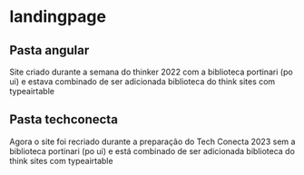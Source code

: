 # landingpage

## Pasta angular
Site criado durante a semana do thinker 2022 com a biblioteca portinari (po ui) e estava combinado de ser adicionada biblioteca do think sites com typeairtable

## Pasta techconecta
Agora o site foi recriado durante a preparação do Tech Conecta 2023 sem a biblioteca portinari (po ui) e está combinado de ser adicionada biblioteca do think sites com typeairtable
